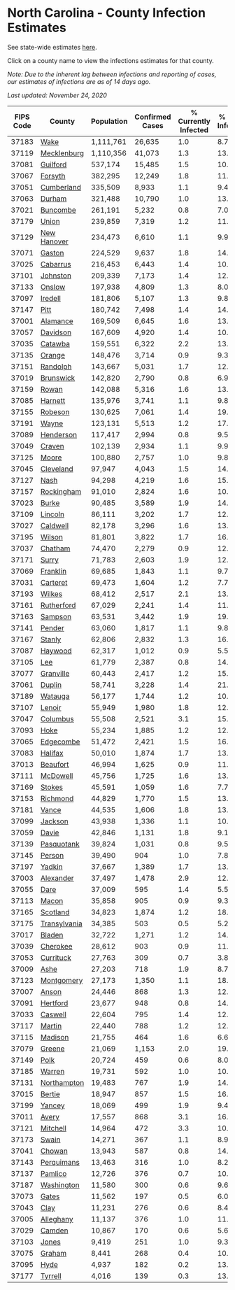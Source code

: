 # North Carolina - County Infection Estimates

See state-wide estimates [here](/infections/us-nc).

Click on a county name to view the infections estimates for that county.

*Note: Due to the inherent lag between infections and reporting of cases, our estimates of infections are as of 14 days ago.*

*Last updated: November 24, 2020*

|   FIPS Code |                       County |   Population |   Confirmed Cases |   % Currently Infected |   % Total Infected |
|-------------|------------------------------|--------------|-------------------|------------------------|--------------------|
|       37183 |                 [Wake](wake) |    1,111,761 |            26,635 |                    1.0 |                8.7 |
|       37119 |   [Mecklenburg](mecklenburg) |    1,110,356 |            41,073 |                    1.3 |               13.8 |
|       37081 |         [Guilford](guilford) |      537,174 |            15,485 |                    1.5 |               10.2 |
|       37067 |           [Forsyth](forsyth) |      382,295 |            12,249 |                    1.8 |               11.4 |
|       37051 |     [Cumberland](cumberland) |      335,509 |             8,933 |                    1.1 |                9.4 |
|       37063 |             [Durham](durham) |      321,488 |            10,790 |                    1.0 |               13.0 |
|       37021 |         [Buncombe](buncombe) |      261,191 |             5,232 |                    0.8 |                7.0 |
|       37179 |               [Union](union) |      239,859 |             7,319 |                    1.2 |               11.0 |
|       37129 |   [New Hanover](new-hanover) |      234,473 |             6,610 |                    1.1 |                9.9 |
|       37071 |             [Gaston](gaston) |      224,529 |             9,637 |                    1.8 |               14.9 |
|       37025 |         [Cabarrus](cabarrus) |      216,453 |             6,443 |                    1.4 |               10.7 |
|       37101 |         [Johnston](johnston) |      209,339 |             7,173 |                    1.4 |               12.4 |
|       37133 |             [Onslow](onslow) |      197,938 |             4,809 |                    1.3 |                8.0 |
|       37097 |           [Iredell](iredell) |      181,806 |             5,107 |                    1.3 |                9.8 |
|       37147 |                 [Pitt](pitt) |      180,742 |             7,498 |                    1.4 |               14.4 |
|       37001 |         [Alamance](alamance) |      169,509 |             6,645 |                    1.6 |               13.8 |
|       37057 |         [Davidson](davidson) |      167,609 |             4,920 |                    1.4 |               10.4 |
|       37035 |           [Catawba](catawba) |      159,551 |             6,322 |                    2.2 |               13.6 |
|       37135 |             [Orange](orange) |      148,476 |             3,714 |                    0.9 |                9.3 |
|       37151 |         [Randolph](randolph) |      143,667 |             5,031 |                    1.7 |               12.7 |
|       37019 |       [Brunswick](brunswick) |      142,820 |             2,790 |                    0.8 |                6.9 |
|       37159 |               [Rowan](rowan) |      142,088 |             5,316 |                    1.6 |               13.7 |
|       37085 |           [Harnett](harnett) |      135,976 |             3,741 |                    1.1 |                9.8 |
|       37155 |           [Robeson](robeson) |      130,625 |             7,061 |                    1.4 |               19.5 |
|       37191 |               [Wayne](wayne) |      123,131 |             5,513 |                    1.2 |               17.1 |
|       37089 |       [Henderson](henderson) |      117,417 |             2,994 |                    0.8 |                9.5 |
|       37049 |             [Craven](craven) |      102,139 |             2,934 |                    1.1 |                9.9 |
|       37125 |               [Moore](moore) |      100,880 |             2,757 |                    1.0 |                9.8 |
|       37045 |       [Cleveland](cleveland) |       97,947 |             4,043 |                    1.5 |               14.1 |
|       37127 |                 [Nash](nash) |       94,298 |             4,219 |                    1.6 |               15.6 |
|       37157 |     [Rockingham](rockingham) |       91,010 |             2,824 |                    1.6 |               10.3 |
|       37023 |               [Burke](burke) |       90,485 |             3,589 |                    1.9 |               14.3 |
|       37109 |           [Lincoln](lincoln) |       86,111 |             3,202 |                    1.7 |               12.6 |
|       37027 |         [Caldwell](caldwell) |       82,178 |             3,296 |                    1.6 |               13.9 |
|       37195 |             [Wilson](wilson) |       81,801 |             3,822 |                    1.7 |               16.8 |
|       37037 |           [Chatham](chatham) |       74,470 |             2,279 |                    0.9 |               12.3 |
|       37171 |               [Surry](surry) |       71,783 |             2,603 |                    1.9 |               12.6 |
|       37069 |         [Franklin](franklin) |       69,685 |             1,843 |                    1.1 |                9.7 |
|       37031 |         [Carteret](carteret) |       69,473 |             1,604 |                    1.2 |                7.7 |
|       37193 |             [Wilkes](wilkes) |       68,412 |             2,517 |                    2.1 |               13.1 |
|       37161 |     [Rutherford](rutherford) |       67,029 |             2,241 |                    1.4 |               11.7 |
|       37163 |           [Sampson](sampson) |       63,531 |             3,442 |                    1.9 |               19.9 |
|       37141 |             [Pender](pender) |       63,060 |             1,817 |                    1.1 |                9.8 |
|       37167 |             [Stanly](stanly) |       62,806 |             2,832 |                    1.3 |               16.0 |
|       37087 |           [Haywood](haywood) |       62,317 |             1,012 |                    0.9 |                5.5 |
|       37105 |                   [Lee](lee) |       61,779 |             2,387 |                    0.8 |               14.8 |
|       37077 |       [Granville](granville) |       60,443 |             2,417 |                    1.2 |               15.2 |
|       37061 |             [Duplin](duplin) |       58,741 |             3,228 |                    1.4 |               21.5 |
|       37189 |           [Watauga](watauga) |       56,177 |             1,744 |                    1.2 |               10.3 |
|       37107 |             [Lenoir](lenoir) |       55,949 |             1,980 |                    1.8 |               12.4 |
|       37047 |         [Columbus](columbus) |       55,508 |             2,521 |                    3.1 |               15.9 |
|       37093 |                 [Hoke](hoke) |       55,234 |             1,885 |                    1.2 |               12.4 |
|       37065 |       [Edgecombe](edgecombe) |       51,472 |             2,421 |                    1.5 |               16.6 |
|       37083 |           [Halifax](halifax) |       50,010 |             1,874 |                    1.7 |               13.3 |
|       37013 |         [Beaufort](beaufort) |       46,994 |             1,625 |                    0.9 |               11.9 |
|       37111 |         [McDowell](mcdowell) |       45,756 |             1,725 |                    1.6 |               13.1 |
|       37169 |             [Stokes](stokes) |       45,591 |             1,059 |                    1.6 |                7.7 |
|       37153 |         [Richmond](richmond) |       44,829 |             1,770 |                    1.5 |               13.8 |
|       37181 |               [Vance](vance) |       44,535 |             1,606 |                    1.8 |               13.3 |
|       37099 |           [Jackson](jackson) |       43,938 |             1,336 |                    1.1 |               10.6 |
|       37059 |               [Davie](davie) |       42,846 |             1,131 |                    1.8 |                9.1 |
|       37139 |     [Pasquotank](pasquotank) |       39,824 |             1,031 |                    0.8 |                9.5 |
|       37145 |             [Person](person) |       39,490 |               904 |                    1.0 |                7.8 |
|       37197 |             [Yadkin](yadkin) |       37,667 |             1,389 |                    1.7 |               13.0 |
|       37003 |       [Alexander](alexander) |       37,497 |             1,478 |                    2.9 |               12.9 |
|       37055 |                 [Dare](dare) |       37,009 |               595 |                    1.4 |                5.5 |
|       37113 |               [Macon](macon) |       35,858 |               905 |                    0.9 |                9.3 |
|       37165 |         [Scotland](scotland) |       34,823 |             1,874 |                    1.2 |               18.4 |
|       37175 | [Transylvania](transylvania) |       34,385 |               503 |                    0.5 |                5.2 |
|       37017 |             [Bladen](bladen) |       32,722 |             1,271 |                    1.2 |               14.3 |
|       37039 |         [Cherokee](cherokee) |       28,612 |               903 |                    0.9 |               11.1 |
|       37053 |       [Currituck](currituck) |       27,763 |               309 |                    0.7 |                3.8 |
|       37009 |                 [Ashe](ashe) |       27,203 |               718 |                    1.9 |                8.7 |
|       37123 |     [Montgomery](montgomery) |       27,173 |             1,350 |                    1.1 |               18.4 |
|       37007 |               [Anson](anson) |       24,446 |               868 |                    1.3 |               12.8 |
|       37091 |         [Hertford](hertford) |       23,677 |               948 |                    0.8 |               14.6 |
|       37033 |           [Caswell](caswell) |       22,604 |               795 |                    1.4 |               12.1 |
|       37117 |             [Martin](martin) |       22,440 |               788 |                    1.2 |               12.4 |
|       37115 |           [Madison](madison) |       21,755 |               464 |                    1.6 |                6.6 |
|       37079 |             [Greene](greene) |       21,069 |             1,153 |                    2.0 |               19.2 |
|       37149 |                 [Polk](polk) |       20,724 |               459 |                    0.6 |                8.0 |
|       37185 |             [Warren](warren) |       19,731 |               592 |                    1.0 |               10.8 |
|       37131 |   [Northampton](northampton) |       19,483 |               767 |                    1.9 |               14.4 |
|       37015 |             [Bertie](bertie) |       18,947 |               857 |                    1.5 |               16.3 |
|       37199 |             [Yancey](yancey) |       18,069 |               499 |                    1.9 |                9.4 |
|       37011 |               [Avery](avery) |       17,557 |               868 |                    3.1 |               16.0 |
|       37121 |         [Mitchell](mitchell) |       14,964 |               472 |                    3.3 |               10.3 |
|       37173 |               [Swain](swain) |       14,271 |               367 |                    1.1 |                8.9 |
|       37041 |             [Chowan](chowan) |       13,943 |               587 |                    0.8 |               14.5 |
|       37143 |     [Perquimans](perquimans) |       13,463 |               316 |                    1.0 |                8.2 |
|       37137 |           [Pamlico](pamlico) |       12,726 |               376 |                    0.7 |               10.1 |
|       37187 |     [Washington](washington) |       11,580 |               300 |                    0.6 |                9.6 |
|       37073 |               [Gates](gates) |       11,562 |               197 |                    0.5 |                6.0 |
|       37043 |                 [Clay](clay) |       11,231 |               276 |                    0.6 |                8.4 |
|       37005 |       [Alleghany](alleghany) |       11,137 |               376 |                    1.0 |               11.9 |
|       37029 |             [Camden](camden) |       10,867 |               170 |                    0.6 |                5.6 |
|       37103 |               [Jones](jones) |        9,419 |               251 |                    1.0 |                9.3 |
|       37075 |             [Graham](graham) |        8,441 |               268 |                    0.4 |               10.8 |
|       37095 |                 [Hyde](hyde) |        4,937 |               182 |                    0.2 |               13.1 |
|       37177 |           [Tyrrell](tyrrell) |        4,016 |               139 |                    0.3 |               13.3 |